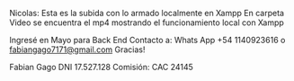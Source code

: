 Nicolas:
Esta es la subida con lo armado localmente en Xampp
En carpeta Video se encuentra el mp4 mostrando el funcionamiento local con Xampp

Ingresé en Mayo para Back End
Contacto a: Whats App +54 1140923616 o fabiangago7171@gmail.com
Gracias!

Fabian Gago 
DNI 17.527.128 
Comisión: CAC 24145
